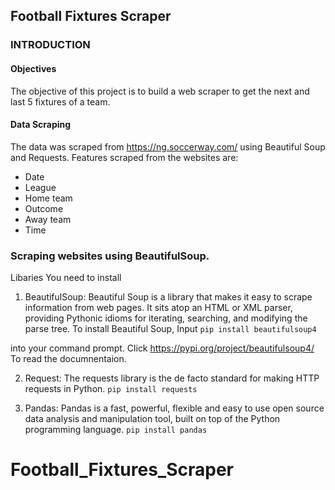 ## Football Fixtures Scraper

### INTRODUCTION
#### Objectives
The objective of this project is to build a web scraper to get the next and last 5 fixtures of a team.
#### Data Scraping
The data was scraped from https://ng.soccerway.com/ using Beautiful Soup and Requests. Features scraped from the websites are:

- Date
- League
- Home team
- Outcome
- Away team
- Time

### Scraping websites using BeautifulSoup.
Libaries You need to install
1. BeautifulSoup: Beautiful Soup is a library that makes it easy to scrape information from web pages. It sits atop an HTML or XML parser, providing Pythonic idioms for iterating, searching, and modifying the parse tree. To install Beautiful Soup, Input
`pip install beautifulsoup4`

into your command prompt. Click https://pypi.org/project/beautifulsoup4/ To read the documnentaion.

2. Request: The requests library is the de facto standard for making HTTP requests in Python.
 `pip install requests`

3. Pandas: Pandas is a fast, powerful, flexible and easy to use open source data analysis and manipulation tool, built on top of the Python programming language.
`pip install pandas`


# Football_Fixtures_Scraper

